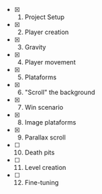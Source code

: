 - [x] 1. Project Setup
- [x] 2. Player creation
- [x] 3. Gravity
- [x] 4. Player movement
- [x] 5. Plataforms
- [x] 6. "Scroll" the background
- [x] 7. Win scenario
- [x] 8. Image plataforms
- [X] 9. Parallax scroll
- [ ] 10. Death pits
- [ ] 11. Level creation
- [ ] 12. Fine-tuning